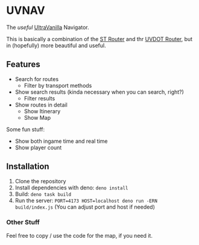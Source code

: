 # UVNAV

The *useful* [UltraVanilla](https://ultravanilla.world) Navigator.

This is basically a combination of the [ST Router](https://github.com/tabbeddev/st-transports) and thr [UVDOT Router](https://github.com/girlinpurple/uv-transit), but in (hopefully) more beautiful and useful.

## Features

- Search for routes
	- Filter by transport methods
- Show search results (kinda necessary when you can search, right?)
	- Filter results
- Show routes in detail
	- Show Itinerary
	- Show Map

Some fun stuff:

- Show both ingame time and real time
- Show player count

## Installation

1. Clone the repository
2. Install dependencies with deno: `deno install`
3. Build: `deno task build`
4. Run the server: `PORT=4173 HOST=localhost deno run -ERN build/index.js` (You can adjust port and host if needed)

### Other Stuff

Feel free to copy / use the code for the map, if you need it.